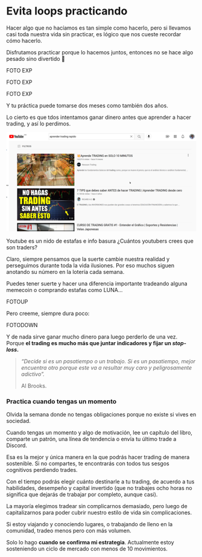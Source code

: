 # Evita loops practicando

Hacer algo que no hacíamos es tan simple como hacerlo, pero si llevamos casi toda nuestra vida sin practicar, es lógico que nos cueste recordar cómo hacerlo.

Disfrutamos practicar porque lo hacemos juntos, entonces no se hace algo pesado sino divertido 🙂

FOTO EXP

FOTO EXP

FOTO EXP

Y tu práctica puede tomarse dos meses como también dos años.

Lo cierto es que tdos intentamos ganar dinero antes que aprender a hacer trading, y así lo perdimos.

![¿Aprende TRADING en SOLO 10 MINUTOS?](<../../.gitbook/assets/imagen (4).png>)

Youtube es un nido de estafas e info basura ¿Cuántos youtubers crees que son traders?

Claro, siempre pensamos que la suerte cambie nuestra realidad y perseguimos durante toda la vida ilusiones. Por eso muchos siguen anotando su número en la lotería cada semana.

Puedes tener suerte y hacer una diferencia importante tradeando alguna memecoin o comprando estafas como LUNA...

FOTOUP

Pero creeme, siempre dura poco:

FOTODOWN

Y de nada sirve ganar mucho dinero para luego perderlo de una vez. Porque **el trading es mucho más que juntar indicadores y fijar un **_**stop-loss**_**.**

> _“Decide si es un pasatiempo o un trabajo. Si es un pasatiempo, mejor encuentra otro porque este va a resultar muy caro y peligrosamente adictivo”._
>
> Al Brooks.

### Practica cuando tengas un momento

Olvida la semana donde no tengas obligaciones porque no existe si vives en sociedad.

Cuando tengas un momento y algo de motivación, lee un capítulo del libro, comparte un patrón, una línea de tendencia o envía tu último trade a Discord.

Esa es la mejor y única manera en la que podrás hacer trading de manera sostenible. Si no compartes, te encontrarás con todos tus sesgos cognitivos perdiendo trades.

Con el tiempo podrás elegir cuánto destinarle a tu trading, de acuerdo a tus habilidades, desempeño y capital invertido (que no trabajes ocho horas no significa que dejarás de trabajar por completo, aunque casi).

La mayoría elegimos tradear sin complicarnos demasiado, pero luego de capitalizarnos para poder cubrir nuestro estilo de vida sin complicaciones.

Si estoy viajando y conociendo lugares, o trabajando de lleno en la comunidad, tradeo menos pero con más volumen.

Solo lo hago **cuando se confirma mi estrategia**. Actualmente estoy sosteniendo un ciclo de mercado con menos de 10 movimientos.
